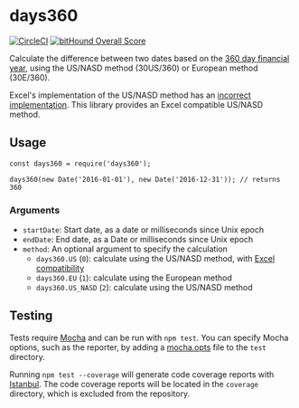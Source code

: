 # days360

[![CircleCI](https://circleci.com/gh/spacecraftinc/days360/tree/master.svg?style=shield&circle-token=542bc32ce6082e51fb3541f586b8c713b3e112c4)](https://circleci.com/gh/spacecraftinc/days360/tree/master)
[![bitHound Overall Score](https://www.bithound.io/github/spacecraftinc/days360/badges/score.svg)](https://www.bithound.io/github/spacecraftinc/days360)

Calculate the difference between two dates based on the [360 day financial year](https://en.wikipedia.org/wiki/360-day_calendar), using the US/NASD method (30US/360) or European method (30E/360).

Excel's implementation of the US/NASD method has an [incorrect implementation](https://wiki.openoffice.org/wiki/Documentation/How_Tos/Calc:_Date_&_Time_functions#Financial_date_systems). This library provides an Excel compatible US/NASD method.

## Usage

```
const days360 = require('days360');

days360(new Date('2016-01-01'), new Date('2016-12-31')); // returns 360
```

### Arguments

* `startDate`: Start date, as a date or milliseconds since Unix epoch
* `endDate`: End date, as a Date or milliseconds since Unix epoch
* `method`: An optional argument to specify the calculation
    * `days360.US` (`0`): calculate using the US/NASD method, with [Excel compatibility](https://wiki.openoffice.org/wiki/Documentation/How_Tos/Calc:_Date_&_Time_functions#Financial_date_systems)
    * `days360.EU` (`1`): calculate using the European method
    * `days360.US_NASD` (`2`): calculate using the US/NASD method

## Testing

Tests require [Mocha](http://visionmedia.github.com/mocha) and can be run with `npm test`.  You can specify Mocha options, such as the reporter, by adding a [mocha.opts](http://visionmedia.github.com/mocha/#mocha.opts) file to the `test` directory.

Running `npm test --coverage` will generate code coverage reports with [Istanbul](https://github.com/gotwarlost/istanbul). The code coverage reports will be located in the `coverage` directory, which is excluded from the repository.
